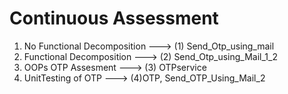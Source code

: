 # Continuous Assessment

1) No Functional Decomposition ---> (1) Send_Otp_using_mail 
2) Functional Decomposition ---> (2) Send_Otp_using_Mail_1_2 
3) OOPs OTP Assesment ---> (3) OTPservice
4) UnitTesting of OTP ---> (4)OTP,  Send_OTP_Using_Mail_2
